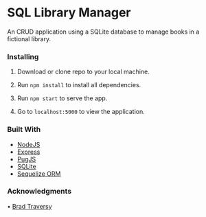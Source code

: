 # SQL Library Manager

An CRUD application using a SQLite database to manage books in a fictional library.

### Installing

1. Download or clone repo to your local machine.

2. Run `npm install` to install all dependencies.

3. Run `npm start` to serve the app.

4. Go to `localhost:5000` to view the application.

### Built With

- [NodeJS](https://nodejs.org/en/)
- [Express](https://expressjs.com/)
- [PugJS](https://pugjs.org/api/getting-started.html)
- [SQLite](https://www.sqlite.org/index.html)
- [Sequelize ORM](https://sequelize.readthedocs.io/en/v3/)

### Acknowledgments

• [Brad Traversy](https://www.youtube.com/watch?v=bOHysWYMZM0)
